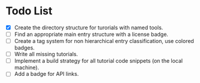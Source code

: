 # Todo List

* [x] Create the directory structure for turorials with named tools.
* [ ] Find an appropriate main entry structure with a license badge.
* [ ] Create a tag system for non hierarchical entry classification, use colored badges.
* [ ] Write all missing tutorials.
* [ ] Implement a build strategy for all tutorial code snippets (on the local machine).
* [ ] Add a badge for API links.
